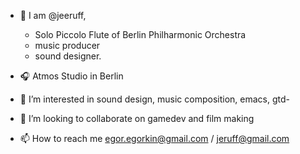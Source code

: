 - 👋 I am @jeeruff, 
  - Solo Piccolo Flute of Berlin Philharmonic Orchestra
  - music producer 
  - sound designer.
- 🎧 Atmos Studio in Berlin

- 👀 I’m interested in sound design, music composition, emacs, gtd-

- 💞️ I’m looking to collaborate on gamedev and film making
- 📫 How to reach me egor.egorkin@gmail.com / jeruff@gmail.com

<!---
jeeruff/jeeruff is a ✨ special ✨ repository because its `README.md` (this file) appears on your GitHub profile.
You can click the Preview link to take a look at your changes.
--->
